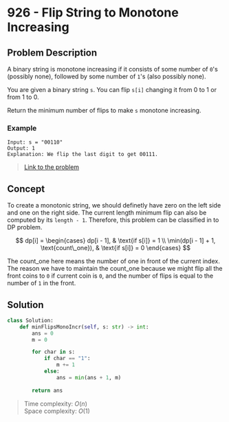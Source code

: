 # 926 - Flip String to Monotone Increasing

## Problem Description

A binary string is monotone increasing if it consists of some number of `0`'s (possibly none), followed by some number of `1`'s (also possibly none).

You are given a binary string `s`. You can flip `s[i]` changing it from 0 to 1 or from 1 to 0.

Return the minimum number of flips to make `s` monotone increasing.

### Example

```text
Input: s = "00110"
Output: 1
Explanation: We flip the last digit to get 00111.
```

> [Link to the problem](https://leetcode.com/problems/flip-string-to-monotone-increasing/description/)

## Concept

To create a monotonic string, we should definetly have zero on the left side and one on the right side. The current length minimum flip can also be computed by its `length - 1`. Therefore, this problem can be classified in to DP problem.

$$
dp[i] =
\begin{cases}
dp[i - 1], & \text{if s[i]} = 1 \\
\min(dp[i - 1] + 1, \text{count\_one}), & \text{if s[i]} = 0
\end{cases}
$$

The $\text{count\_one}$ here means the number of one in front of the current index. The reason we have to maintain the $\text{count\_one}$ because we might flip all the front coins to `0` if current coin is `0`, and the number of flips is equal to the number of `1` in the front.

## Solution

```python
class Solution:
    def minFlipsMonoIncr(self, s: str) -> int:
        ans = 0
        m = 0

        for char in s:
            if char == "1":
                m += 1
            else:
                ans = min(ans + 1, m)
        
        return ans
```

> Time complexity: $O(n)$ \
> Space complexity: $O(1)$
